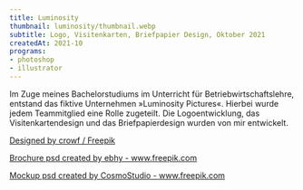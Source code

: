```yaml
---
title: Luminosity
thumbnail: luminosity/thumbnail.webp
subtitle: Logo, Visitenkarten, Briefpapier Design, Oktober 2021
createdAt: 2021-10
programs:
- photoshop
- illustrator
---
```


Im Zuge meines Bachelorstudiums im Unterricht für Betriebwirtschaftslehre, entstand das fiktive Unternehmen »Luminosity Pictures«.
Hierbei wurde jedem Teammitglied eine Rolle zugeteilt. Die Logoentwicklung, das Visitenkartendesign und das Briefpapierdesign wurden von mir entwickelt.

<asset-image src="luminosity/logo.webp" alt="Logo"></asset-image>
<asset-image src="luminosity/businesscard.webp" alt="Businesscard"></asset-image>
<asset-image src="luminosity/businesscard_v2.webp" alt="Businesscard V2"></asset-image>
<asset-image src="luminosity/businessplan.webp" alt="Businessplan"></asset-image>

<p>
  <a href="https://www.freepik.com">Designed by crowf / Freepik</a>
</p>
<p>
  <a href='https://www.freepik.com/psd/brochure'>Brochure psd created by ebhy - www.freepik.com</a>
</p>
<p>
  <a href='https://www.freepik.com/psd/mockup'>Mockup psd created by CosmoStudio - www.freepik.com</a>
</p>
